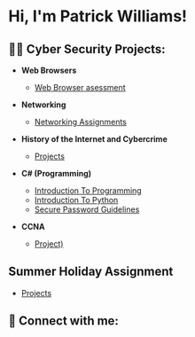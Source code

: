 <h1>Hi, I'm Patrick Williams! 
<h2>👨‍💻 Cyber Security Projects:</h2>

- <b> Web Browsers </b>
  - [Web Browser asessment](https://drive.google.com/file/d/1sHL7vaPkf66okB6bpy97B8n9QeaTscs9/view?usp=drive_link)
- <b> Networking </b>
  - [Networking Assignments](https://drive.google.com/drive/folders/12NKuoxVsVi-sUor1bhYduYtcIOy87R86?usp=drive_link)</b></i>
- <b>History of the Internet and Cybercrime</b>
  - [Projects](https://drive.google.com/drive/folders/13I-5xEAhFp0HguPRAArG7YlvbKPeopHL?usp=drive_link)
 
- <b>C# (Programming)</b>
  - [Introduction To Programming](https://drive.google.com/drive/folders/10yVYuDh6lY8YVM4uHYYERNfqBi9AZ5ig?usp=drive_link)
  - [Introduction To Python](https://drive.google.com/drive/folders/1EhnDf2DrehkDc7a0MUyEvwNCwPnuWHXm?usp=drive_link)
  - [Secure Password Guidelines](https://drive.google.com/drive/folders/1QqIfyCL5wVxIJesPLM55WssAh5aalN5X?usp=drive_link)
- <b>CCNA</b>
  - [Project)](https://drive.google.com/drive/folders/1-rric0t0z2tx8T0Bp7Mmz8pvNTRuWBoy?usp=drive_link)

<h2>Summer Holiday Assignment</h2>

- [Projects](https://drive.google.com/drive/folders/1KrSsEoSCv751CZBVZqCFYpI4bOKl-tKd?usp=drive_link)


<h2> 🤳 Connect with me:</h2>


